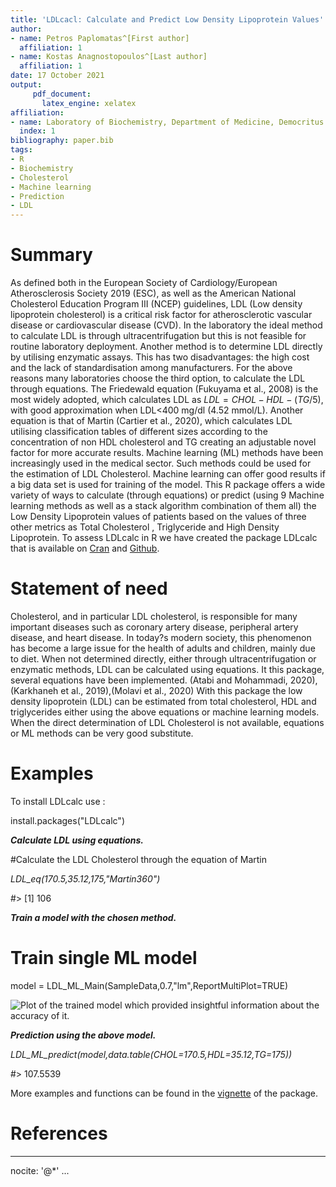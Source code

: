 ```yaml
---
title: 'LDLcacl: Calculate and Predict Low Density Lipoprotein Values'
author:
- name: Petros Paplomatas^[First author]
  affiliation: 1
- name: Kostas Anagnostopoulos^[Last author]
  affiliation: 1
date: 17 October 2021
output:
     pdf_document:
       latex_engine: xelatex
affiliation:
- name: Laboratory of Biochemistry, Department of Medicine, Democritus University of Thrace, Alexandroupolis, Greece
  index: 1
bibliography: paper.bib
tags:
- R
- Biochemistry
- Cholesterol
- Machine learning
- Prediction
- LDL
---
```




# Summary

As defined both in the European Society of Cardiology/European Atherosclerosis Society 2019 (ESC), as well as the American National Cholesterol Education Program III (NCEP) guidelines, LDL (Low density lipoprotein cholesterol) is a critical risk factor for atherosclerotic vascular disease or cardiovascular disease (CVD). In the laboratory the ideal method to calculate LDL is through ultracentrifugation but this is not feasible for routine laboratory deployment. Another method is to determine LDL directly by utilising enzymatic assays. This has two disadvantages: the high cost and the lack of standardisation among manufacturers. For the above reasons many laboratories choose the third option, to calculate the LDL through equations. The Friedewald equation (Fukuyama et al., 2008) is the most widely adopted, which calculates LDL as $LDL = CHOL - HDL - (TG/5)$, with good approximation when LDL<400 mg/dl (4.52 mmol/L). Another equation is that of Martin (Cartier et al., 2020), which calculates LDL utilising classification tables of different sizes according to the concentration of non HDL cholesterol and TG creating an adjustable novel factor for more accurate results.
Machine learning (ML) methods have been increasingly used in the medical sector. Such methods could be used for the estimation of LDL Cholesterol. Machine learning can offer good results if a big data set is used for training of the model.
This R package offers a wide variety of ways to calculate (through equations) or predict (using 9 Machine learning methods as well as a stack algorithm combination of them all) the Low Density Lipoprotein values of patients based on the values of three other metrics as Total Cholesterol , Triglyceride and High Density Lipoprotein.
To assess LDLcalc in R we have created the package LDLcalc that is available on  [Cran](https://cran.r-project.org/web/packages/LDLcalc/index.html) and  [Github](https://github.com/PaplomatasP/LDLcalculation/tree/main/LDLcalc).

# Statement of need

Cholesterol, and in particular LDL cholesterol, is responsible for many important diseases such as coronary artery disease, peripheral artery disease, and heart disease. In today?s modern society, this phenomenon has become a large issue for the health of adults and children, mainly due to diet.
When not determined directly, either through ultracentrifugation or enzymatic methods, LDL can be calculated using equations. It this package, several equations have been implemented. (Atabi and Mohammadi, 2020),(Karkhaneh et al., 2019),(Molavi et al., 2020)
With this package the low density lipoprotein (LDL) can be estimated from total cholesterol, HDL and triglycerides either using the above equations or machine learning models. When the direct determination of LDL Cholesterol is not available, equations or ML methods can be very good substitute.






# Examples

To install LDLcalc use :


install.packages("LDLcalc")



***Calculate LDL using equations.***


#Calculate the LDL Cholesterol through the equation of Martin

*LDL_eq(170.5,35.12,175,"Martin360")*

#> [1] 106



***Train a model with the chosen method.***


# Train single ML model

model = LDL_ML_Main(SampleData,0.7,"lm",ReportMultiPlot=TRUE)


![Plot of the trained model which provided insightful information about the accuracy of it.](https://github.com/PaplomatasP/LDLcalculation/blob/main/LDLcalc/Paper/ModelPlot.png?raw=true)



***Prediction using the above model.***

*LDL_ML_predict(model,data.table(CHOL=170.5,HDL=35.12,TG=175))*

#> 107.5539




More examples and functions can be found in the [vignette](https://sciencesandresearch.com/wp-content/uploads/2021/10/LDLcalcTutorial-1.pdf) of the package.



# References

---
nocite: '@*'
...
